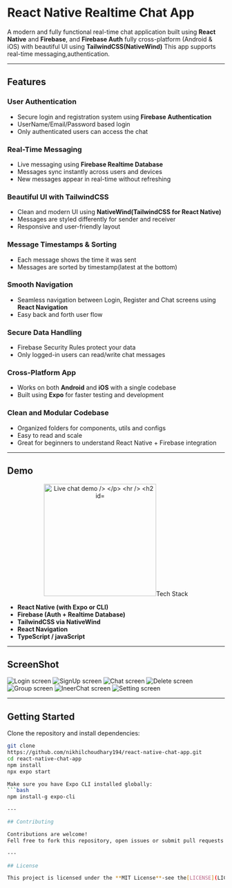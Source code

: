 # React Native Realtime Chat App

A modern and fully functional real-time chat application built using **React Native** and **Firebase**, and **Firebase Auth** fully cross-platform (Android & iOS) with beautiful UI using **TailwindCSS(NativeWind)** This app supports real-time messaging,authentication.

---

## Features

### User Authentication

- Secure login and registration system using **Firebase Authentication** 
- UserName/Email/Password based login
- Only authenticated users can access the chat

### Real-Time Messaging

- Live messaging using **Firebase Realtime Database**
- Messages sync instantly across users and devices
- New messages appear in real-time without refreshing

### Beautiful UI with TailwindCSS

- Clean and modern UI using **NativeWind(TailwindCSS for React Native)**
- Messages are styled differently for sender and receiver
- Responsive and user-friendly layout

### Message Timestamps & Sorting

- Each message shows the time it was sent
- Messages are sorted by timestamp(latest at the bottom)

### Smooth Navigation

- Seamless navigation between Login, Register and Chat screens using **React Navigation**
- Easy back and forth user flow

### Secure Data Handling

- Firebase Security Rules protect your data
- Only logged-in users can read/write chat messages

### Cross-Platform App

- Works on both **Android** and **iOS** with a single codebase
- Built using **Expo** for faster testing and development

### Clean and Modular Codebase

- Organized folders for components, utils and configs
- Easy to read and scale
- Great for beginners to understand React Native + Firebase integration

---

## Demo

<p align="center">
<img src="assets/demo/demo.mp4"
width="260" alt="Live chat demo />
</p>

---

## Tech Stack

- **React Native (with Expo or CLI)**
- **Firebase (Auth + Realtime Database)**
- **TailwindCSS via NativeWind**
- **React Navigation**
- **TypeScript / javaScript**

---

## ScreenShot

![Login screen](assets/screenshot/Login.jpg)
![SignUp screen](assets/screenshot/SignUp.jpg)
![Chat screen](assets/screenshot/Chat.jpg)
![Delete screen](assets/screenshot/Delete.jpg)
![Group screen](assets/screenshot/Group.jpg)
![IneerChat screen](assets/screenshot/IneerChat.jpg)
![Setting screen](assets/screenshot/Setting.jpg)


---

## Getting Started

Clone the repository and install dependencies:

```bash
git clone
https://github.com/nikhilchoudhary194/react-native-chat-app.git
cd react-native-chat-app
npm install
npx expo start

Make sure you have Expo CLI installed globally:
```bash
npm install-g expo-cli

---

## Contributing

Contributions are welcome!
Fell free to fork this repository, open issues or submit pull requests to enhance the project.

---

## License

This project is licensed under the **MIT License**-see the[LICENSE](LICENSE) file for details.


